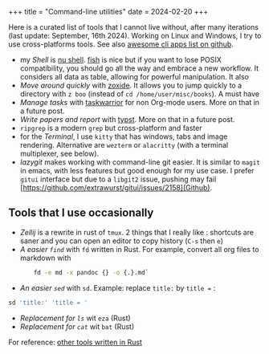 +++
title = "Command-line utilities"
date = 2024-02-20
+++

Here is a curated list of tools that I cannot live without, after many iterations (last update: September, 16th 2024). Working on Linux and Windows, I try to use cross-platforms tools.
See also [awesome cli apps list on github](https://github.com/agarrharr/awesome-cli-apps?tab=readme-ov-file). 

- my *Shell* is [nu shell](https://www.nushell.sh/). [fish](https://fishshell.com/docs/current/tutorial.html) is nice but if you want to lose POSIX compatibility, you should go all the way and embrace a new workflow. It considers all data as table, allowing for powerful manipulation. It also
- *Move around quickly* with [zoxide](https://github.com/ajeetdsouza/zoxide). It allows you to jump quickly to a directory with `z boo` (instead of `cd /home/user/misc/books`). A must have
- *Manage tasks* with [taskwarrior](https://taskwarrior.org/) for non Org-mode users. More on that in a future post.
- *Write papers and report* with [typst](https://typst.app/). More on that in a future post.
- `ripgrep` is a modern `grep` but cross-platform and faster
- for the *Terminal*, I use `kitty` that has windows, tabs and image rendering. Alternative are `wezterm` or `alacritty` (with a terminal multiplexer, see below).
- *lazygit* makes working with command-line git easier. It is similar to `magit` in emacs, with less features but good enough for my use case. I prefer `gitui` interface but due to a `libgit2` issue, pushing may fail [https://github.com/extrawurst/gitui/issues/2158](Github).

## Tools that I use occasionally 

- *Zellij* is a rewrite in rust of `tmux`. 2 things that I really like : shortcuts are saner and you can open an editor to copy history (`C-s` then `e`)
- *A easier `find`* with `fd` written in Rust. For example, convert all org files to markdown with 
```bash
       fd -e md -x pandoc {} -o {.}.md`
```
- *An easier `sed`* with `sd`. Example: replace `title:` by `title =` :
```bash
sd 'title:' 'title = '
```
- *Replacement for `ls`* wit `eza` (Rust)
- *Replacement for `cat`* wit `bat` (Rust)

For reference: [other tools written in Rust](https://github.com/sts10/rust-command-line-utilities?tab=readme-ov-file)

